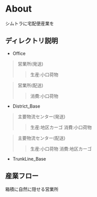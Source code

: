 # About
シムトラに宅配便産業を

## ディレクトリ説明

* Office
> 営業所(発送)
>> 生産:小口荷物

> 営業所(配送)
>> 消費:小口荷物

* District_Base
> 主要物流センター(発送)
>> 生産:地区カーゴ
>> 消費:小口荷物

> 主要物流センター(配送)
>> 生産:小口荷物
>> 消費:地区カーゴ

* TrunkLine_Base

## 産業フロー
箱積に自然に隠せる営業所

